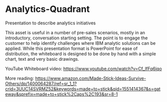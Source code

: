 # Analytics-Quadrant
Presentation to describe analytics initiatives

This asset is useful in a number of pre-sales scenarios, mostly in an introductory, conversation starting setting. The point is to engage the customer to help identify challenges where IBM analytic solutions can be applied. While this presentation format is PowerPoint for ease of distribution, the whiteboard is designed to be done by hand with a simple chart, text and very basic drawings.

YouTube Whiteboard video: https://www.youtube.com/watch?v=Cf_lfFq6iqo 

More reading: https://www.amazon.com/Made-Stick-Ideas-Survive-Others/dp/1400064287/ref=sr_1_1?crid=3UUC14SVRMZ52&keywords=made+to+stick&qid=1551414367&s=gateway&sprefix=made+to+stick%2Caps%2C193&sr=8-1 
